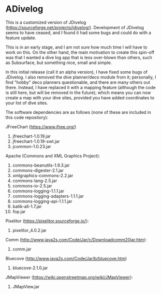 # ADivelog
This is a customized version of JDivelog (https://sourceforge.net/projects/jdivelog/). Development of JDivelog seems to have ceased, and I found it had some bugs and could do with a feature update.

This is in an early stage, and I am not sure how much time I will have to work on this. On the other hand, the main motivation to create this spin-off was that I wanted a dive log app that is less over-blown than others, such as Subsurface, but something nice, small and simple.

In this initial release (call it an alpha version), I have fixed some bugs of JDivelog. I also removed the dive planner/deco module from it; personally, I find "hobby" deco planners questionable, and there are many others out there. Instead, I have replaced it with a mapping feature (although the code is still here, but will be removed in the future); which means you can now create a map with your dive sites, provided you have added coordinates to your list of dive sites.

The software dependencies are as follows (none of these are included in this code repository):

JFreeChart (https://www.jfree.org/)
1) jfreechart-1.0.19.jar
2) jfreechart-1.0.19-swt.jar
3) jcommon-1.0.23.jar

Apache (Commons and XML Graphics Project):
1) commons-beanutils-1.9.3.jar
2) commons-digester-2.1.jar
3) xmlgraphics-commons-2.2.jar
4) commons-lang-2.5.jar
5) commons-io-2.5.jar
6) commons-logging-1.1.1.jar
7) commons-logging-adapters-1.1.1.jar
8) commons-logging-api-1.1.1.jar
9) batik-all-1.7.jar
10) fop.jar

Pixelitor (https://pixelitor.sourceforge.io/):
1) pixelitor_4.0.2.jar

Comm (http://www.java2s.com/Code/Jar/c/Downloadcomm20jar.htm):
1) comm.jar

Bluecove (http://www.java2s.com/Code/Jar/b/bluecove.htm)
1) bluecove-2.1.0.jar

JMapViewer (https://wiki.openstreetmap.org/wiki/JMapViewer):
1) JMapView.jar
